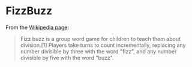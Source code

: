 # FizzBuzz
From the [Wikipedia page](https://en.wikipedia.org/wiki/Fizz_buzz):
>Fizz buzz is a group word game for children to teach them about division.[1] Players take turns to count incrementally, replacing any number divisible by three with the word "fizz", and any number divisible by five with the word "buzz".
